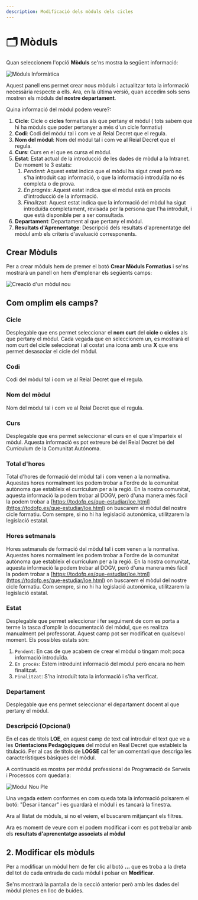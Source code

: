 ```yaml
---
description: Modificació dels mòduls dels cicles
---
```


# 🗂️ Mòduls

Quan seleccionem l'opció **Mòduls** se'ns mostra la següent informació:

![Mòduls Informàtica](../../md\_media/seccio\_moduls.png)

Aquest panell ens permet crear nous mòduls i actualitzar tota la informació necessària respecte a ells. Ara, en la última versió, quan accedim sols sens mostren els mòduls del **nostre departament**.

Quina informació del mòdul podem veure?:

1. **Cicle**: Cicle o **cicles** formatius als que pertany el mòdul ( tots sabem que hi ha mòduls que poder pertanyer a més d'un cicle formatiu)
2. **Codi**: Codi del mòdul tal i com ve al Reial Decret que el regula.
3. **Nom del mòdul**: Nom del mòdul tal i com ve al Reial Decret que el regula.
4. **Curs**: Curs en el que es cursa el mòdul.
5. **Estat**: Estat actual de la introducció de les dades de mòdul a la Intranet. De moment te 3 estats:
   1. _Pendent_: Aquest estat indica que el mòdul ha sigut creat però no s'ha introduït cap informació, o que la informació introduïda no és completa o de prova.
   2. _En progrés_: Aquest estat indica que el mòdul està en procés d'introducció de la informació.
   3. _Finalitzat_: Aquest estat indica que la informació del mòdul ha sigut introduïda completament, revisada per la persona que l'ha introduït, i que està disponible per a ser consultada.
6. **Departament**: Departament al que pertany el mòdul.
7. **Resultats d'Aprenentatge**: Descripció dels resultats d'aprenentatge del mòdul amb els criteris d'avaluació corresponents.

## Crear Mòduls

Per a crear mòduls hem de premer el botó **Crear Mòduls Formatius** i se'ns mostrarà un panell on hem d'emplenar els següents camps:

![Creació d'un mòdul nou](../../md\_media/modul\_nou.png)

## Com omplim els camps?

### **Cicle**&#x20;

Desplegable que ens permet seleccionar el **nom curt** del **cicle** o **cicles** als que pertany el mòdul. Cada vegada que en seleccionem un, es mostrarà el nom curt del cicle seleccionat i al costat una icona amb una **X** que ens permet desasociar el cicle del mòdul.

### **Codi**

Codi del mòdul tal i com ve al Reial Decret que el regula.

### **Nom del mòdul**

Nom del mòdul tal i com ve al Reial Decret que el regula.

### **Curs**

Desplegable que ens permet seleccionar el curs en el que s'imparteix el mòdul. Aquesta informació es pot extreure bé del Reial Decret bé del Currículum de la Comunitat Autónoma.

### **Total d'hores**

Total d'hores de formació del mòdul tal i com venen a la normativa. Aquestes hores normalment les podem trobar a l'ordre de la comunitat autònoma que estableix el currículum per a la regió. En la nostra comunitat, aquesta informació la podem trobar al DOGV, però d'una manera més fàcil la podem trobar a [https://todofp.es/que-estudiar/loe.html](https://todofp.es/que-estudiar/loe.html) on buscarem el mòdul del nostre cicle formatiu. Com sempre, si no hi ha legislació autonòmica, utilitzarem la legislació estatal.&#x20;

### **Hores setmanals**

Hores setmanals de formació del mòdul tal i com venen a la normativa. Aquestes hores normalment les podem trobar a l'ordre de la comunitat autònoma que estableix el currículum per a la regió. En la nostra comunitat, aquesta informació la podem trobar al DOGV, però d'una manera més fàcil la podem trobar a [https://todofp.es/que-estudiar/loe.html](https://todofp.es/que-estudiar/loe.html) on buscarem el mòdul del nostre cicle formatiu. Com sempre, si no hi ha legislació autonòmica, utilitzarem la legislació estatal.&#x20;

### **Estat**&#x20;

Desplegable que permet seleccionar i fer seguiment de com es porta a terme la tasca d'omplir la documentació del mòdul, que es realitza manualment pel professorat. Aquest camp pot ser modificat en qualsevol moment. Els possibles estats són:

1. `Pendent`: En cas de que acabem de crear el mòdul o tingam molt poca informació introduïda.
2. `En procés`: Estem introduint informació del mòdul però encara no hem finalitzat.
3. `Finalitzat`: S'ha introduït tota la informació i s'ha verificat.&#x20;

### Departament

Desplegable que ens permet seleccionar el departament docent al que pertany el mòdul.

### **Descripció (Opcional)**

En el cas de títols **LOE**, en aquest camp de text cal introduir el text que ve a les **Orientacions Pedagògiques** del mòdul en Real Decret que estableix la titulació. Per al cas de títols de **LOGSE** cal fer un comentari que descriga les característiques bàsiques del mòdul.

A continuació es mostra per mòdul professional de Programació de Serveis i Processos com quedaria:

![Mòdul Nou Ple](../../md\_media/modul\_nou\_ple.png)

Una vegada estem conformes en com queda tota la informació polsarem el botó: "Desar i tancar" i es guardarà el mòdul i es tancarà la finestra.

Ara al llistat de mòduls, si no el veiem, el buscarem mitjançant els filtres.

Ara es moment de veure com el podem modificar i com es pot treballar amb els **resultats d'aprenentatge associats al mòdul**

## 2. Modificar els mòduls

Per a modificar un mòdul hem de fer clic al botó **...** que es troba a la dreta del tot de cada entrada de cada mòdul i polsar en **Modificar**.

Se'ns mostrarà la pantalla de la secció anterior però amb les dades del mòdul plenes en lloc de buides.
